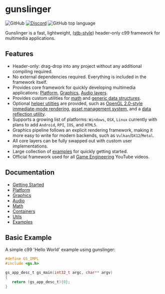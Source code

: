 # gunslinger
![GitHub](https://img.shields.io/github/license/mrfrenik/gunslinger)
[![Discord](https://img.shields.io/discord/485178488203116567?label=discord&logo=discord)](https://discord.gg/QXwpETB)
![GitHub top language](https://img.shields.io/github/languages/top/mrfrenik/gunslinger?label=c99)

Gunslinger is a fast, lightweight, ([stb-style](https://github.com/nothings/stb)) header-only c99 framework for multimedia applications.

Features
--------
- Header-only: drag-drop into any project without any additional compiling required.
- No external dependencies required. Everything is included in the framework itself.
- Provides core framework for quickly developing multimedia applications: [Platform](https://github.com/MrFrenik/gunslinger/blob/master/docs/platform.md), [Graphics](https://github.com/MrFrenik/gunslinger/blob/master/docs/graphics.md), [Audio layers](https://github.com/MrFrenik/gunslinger/blob/master/docs/audio.md). 
- Provides custom utilities for [math](https://github.com/MrFrenik/gunslinger/blob/master/docs/math.md) and [generic data structures](https://github.com/MrFrenik/gunslinger/blob/master/docs/containers.md).
- Optional [helper utilties](https://github.com/MrFrenik/gunslinger/tree/master/util) are provided, such as [OpenGL 2.0-style immediate-mode rendering](https://github.com/MrFrenik/gunslinger/blob/master/util/gs_idraw.h), [asset management system](https://github.com/MrFrenik/gunslinger/blob/master/util/gs_asset.h), and a [data reflection utility](https://github.com/MrFrenik/gunslinger/blob/master/util/gs_meta.h). 
- Supports a growing list of platforms: `Windows`, `OSX`, `Linux` currently with plans to add `Android`, `RPI`, `IOS`, and `HTML5`.
- Graphics pipeline follows an explicit rendering framework, making it more easy to write for modern backends, such as `Vulkan`/`DX12`/`Metal`.
- All core layers can be fully swapped out with custom user implementations.
- Large collection of [examples](https://github.com/MrFrenik/gs_examples) for quickly getting started.
- Official framework used for all [Game Engineering](https://www.youtube.com/watch?v=VLZjd_Y1gJ8&list=PLIozaEI1hFu3Cd0YJMwOBQKTKfe9uZoyn) YouTube videos.

## Documentation

* [Getting Started](https://github.com/MrFrenik/gunslinger/blob/master/docs/getting_started.md)
* [Platform](https://github.com/MrFrenik/gunslinger/blob/master/docs/platform.md)
* [Graphics](https://github.com/MrFrenik/gunslinger/blob/master/docs/graphics.md)
* [Audio](https://github.com/MrFrenik/gunslinger/blob/master/docs/audio.md)
* [Math](https://github.com/MrFrenik/gunslinger/blob/master/docs/math.md)
* [Containers](https://github.com/MrFrenik/gunslinger/blob/master/docs/containers.md)
* [Utils](https://github.com/MrFrenik/gunslinger/blob/master/docs/utils.md)
* [Examples](https://github.com/MrFrenik/gs_examples)

## Basic Example
A simple c99 'Hello World' example using gunslinger: 

```c
#define GS_IMPL
#include <gs.h>

gs_app_desc_t gs_main(int32_t argc, char** argv)
{
   return (gs_app_desc_t){0};
}
```

